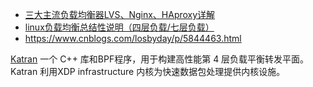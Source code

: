 - [三大主流负载均衡器LVS、Nginx、HAproxy详解](https://blog.csdn.net/lilygg/article/details/89538862)
- [linux负载均衡总结性说明（四层负载/七层负载）](https://www.cnblogs.com/kevingrace/p/6137881.html)
- https://www.cnblogs.com/losbyday/p/5844463.html

[Katran](https://github.com/facebookincubator/katran) 一个 C++ 库和BPF程序，用于构建高性能第 4 层负载平衡转发平面。Katran 利用XDP infrastructure 内核为快速数据包处理提供内核设施。

